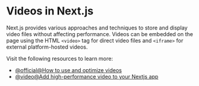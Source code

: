 # Videos in Next.js

Next.js provides various approaches and techniques to store and display video files without affecting performance. Videos can be embedded on the page using the HTML `<video>` tag for direct video files and `<iframe>` for external platform-hosted videos.

Visit the following resources to learn more:

- [@official@How to use and optimize videos](https://nextjs.org/docs/app/guides/videos)
- [@video@Add high-performance video to your Nextjs app](https://next-video.dev/docs)